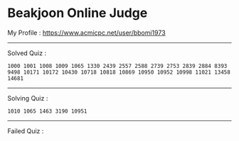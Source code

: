 # Beakjoon Online Judge

My Profile : https://www.acmicpc.net/user/bbomi1973

---

Solved Quiz : 
```
1000 1001 1008 1009 1065 1330 2439 2557 2588 2739 2753 2839 2884 8393 9498 10171 10172 10430 10718 10818 10869 10950 10952 10998 11021 13458 14681
```

---

Solving Quiz :
```
1010 1065 1463 3190 10951
```

---

Failed Quiz :
```

```
